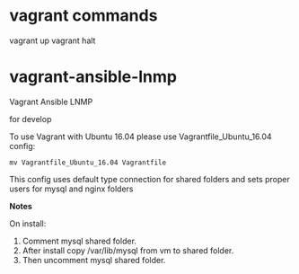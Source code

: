 # vagrant commands
vagrant up
vagrant halt


# vagrant-ansible-lnmp
Vagrant Ansible LNMP

for develop

To use Vagrant with Ubuntu 16.04 please use Vagrantfile_Ubuntu_16.04 config:

`mv Vagrantfile_Ubuntu_16.04 Vagrantfile`

This config uses default type connection for shared folders and sets proper users for mysql and nginx folders

**Notes**

On install:
1. Comment mysql shared folder.
2. After install copy /var/lib/mysql from vm to shared folder.
3. Then uncomment mysql shared folder.
